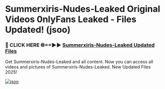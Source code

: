 # Summerxiris-Nudes-Leaked Original Videos 0nlyFans Leaked - Files Updated! (jsoo)

<h3>🔴 CLICK HERE 🌐==►► <a href="https://tinyurl.com/yc6ubb5a" rel="nofollow">Summerxiris-Nudes-Leaked Updated Files</a></h3>

Get Summerxiris-Nudes-Leaked and all content. Now you can access all videos and pictures of Summerxiris-Nudes-Leaked. New Updated Files 2025!

[![jsoo](https://i.imgur.com/7eu0CRL.gif)](https://tinyurl.com/yc6ubb5a)
